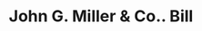 ---
doi: 10.7916/D8NZ9KTS
date_other: '1901'
date_other_textual: '1901'
form: printed ephemera
genre:
- Invoices
name:
- John G. Miller & Co.
object_in_context_url: https://biggert.cul.columbia.edu/items/view/ave_biggert_01742
subject_hierarchical_geographic:
- Chicago, Illinois, United States
subject_name:
- John G. Miller & Co.
title: John G. Miller & Co.. Bill
sort_title: John G. Miller & Co.. Bill
call_number: ave_biggert_01742
coordinates:
- 41.83694444444445,-87.68472222222222
pid: ave_biggert_01742
identifiers: ave_biggert_01742
thumbnail: https://derivativo-2.library.columbia.edu/iiif/2/ldpd:490883/full/!256,256/0/native.jpg
permalink: "/items/ave_biggert_01742/"
layout: iiif-image-page
---